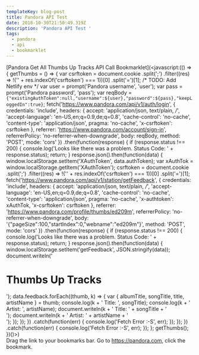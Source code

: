 ```yaml
---
templateKey: blog-post
title: Pandora API Test
date: 2018-10-30T21:50:49.319Z
description: 'Pandora API Test '
tags:
  - pandora
  - api
  - bookmarklet
---
```

[Pandora Get All Thumbs Up Tracks API Call Bookmarklet](<javascript:(() => { getThumbs = () => { var csrftoken = document.cookie .split(';') .filter((res) => !('' + res.indexOf('csrftoken') === 1))[0] .split('=')[1]; /* TODO: Add Netlify env */ var user = prompt('Pandora username', 'user'); var pass = prompt('Pandora password', 'pass'); var reqBody = `{"existingAuthToken":null,"username":${user},"password":${pass},"keepLoggedIn":true}`; fetch('https://www.pandora.com/api/v1/auth/login', { credentials: 'include', headers: { accept: 'application/json, text/plain, */*', 'accept-language': 'en-US,en;q=0.9,de;q=0.8', 'cache-control': 'no-cache', 'content-type': 'application/json', pragma: 'no-cache', 'x-csrftoken': csrftoken }, referrer: 'https://www.pandora.com/account/sign-in', referrerPolicy: 'no-referrer-when-downgrade', body: reqBody, method: 'POST', mode: 'cors' }) .then(function(response) { if (response.status !== 200) { console.log('Looks like there was a problem. Status Code: ' + response.status); return; } response.json().then(function(data) { window.localStorage.setItem('XAuthToken', data.authToken); var xAuthTok = window.localStorage.getItem('XAuthToken'); csrftoken = document.cookie .split(';') .filter((res) => !('' + res.indexOf('csrftoken') === 1))[0] .split('=')[1]; fetch('https://www.pandora.com/api/v1/station/getFeedback', { credentials: 'include', headers: { accept: 'application/json, text/plain, */*', 'accept-language': 'en-US,en;q=0.9,de;q=0.8', 'cache-control': 'no-cache', 'content-type': 'application/json', pragma: 'no-cache', 'x-authtoken': xAuthTok, 'x-csrftoken': csrftoken }, referrer: 'https://www.pandora.com/profile/thumbs/ed209m', referrerPolicy: 'no-referrer-when-downgrade', body: '{"pageSize":100,"startIndex":0,"webname":"ed209m"}', method: 'POST', mode: 'cors' }) .then(function(response) { if (response.status !== 200) { console.log('Looks like there was a problem. Status Code: ' + response.status); return; } response.json().then(function(data) { window.localStorage.setItem('getFeedback', JSON.stringify(data)); document.writeln('<h1>Thumbs Up Tracks</h1>'); data.feedback.forEach((thumb, k) => { var { albumTitle, songTitle, title, artistName } = thumb; console.log(k + ' Title: ', songTitle); console.log(k + ' Artist: ', artistName); document.writeln(k + ' Title: ' + songTitle + '<br/>'); document.writeln(k + ' Artist: ' + artistName + '<br/>'); }); }); }) .catch(function(err) { console.log('Fetch Error :-S', err); }); }); }) .catch(function(err) { console.log('Fetch Error :-S', err); }); }; getThumbs(); })()>)\
Drag the link to your bookmarks bar. Go to https://pandora.com, click the bookmark.
